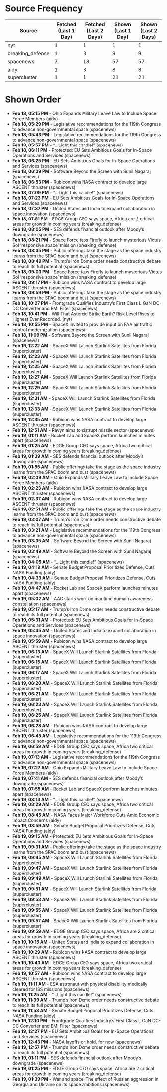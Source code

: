 # Source Frequency

| Source | Fetched (Last 1 Day) | Fetched (Last 2 Days) | Shown (Last 1 Day) | Shown (Last 2 Days) |
|--------|------------------|------------------|----------------|----------------|
| nyt | 1 | 1 | 1 | 1 |
| breaking_defense | 1 | 3 | 9 | 9 |
| spacenews | 7 | 18 | 57 | 57 |
| aidy | 1 | 3 | 8 | 8 |
| supercluster | 1 | 1 | 21 | 21 |

# Shown Order

- **Feb 18, 05:15 PM** - Ohio Expands Military Leave Law to Include Space Force Members (aidy)
- **Feb 18, 05:29 PM** - Legislative recommendations for the 119th Congress to advance non-governmental space (spacenews)
- **Feb 18, 05:43 PM** - Legislative recommendations for the 119th Congress to advance non-governmental space (spacenews)
- **Feb 18, 05:57 PM** - “…Light this candle!” (spacenews)
- **Feb 18, 06:11 PM** - Protected: EU Sets Ambitious Goals for In-Space Operations and Services (spacenews)
- **Feb 18, 06:25 PM** - EU Sets Ambitious Goals for In-Space Operations and Services (spacenews)
- **Feb 18, 06:39 PM** - Software Beyond the Screen with Sunil Nagaraj (spacenews)
- **Feb 18, 06:53 PM** - Rubicon wins NASA contract to develop large ASCENT thruster (spacenews)
- **Feb 18, 07:09 PM** - “…Light this candle!” (spacenews)
- **Feb 18, 07:23 PM** - EU Sets Ambitious Goals for In-Space Operations and Services (spacenews)
- **Feb 18, 07:37 PM** - United States and India to expand collaboration in space innovation (spacenews)
- **Feb 18, 07:51 PM** - EDGE Group CEO says space, Africa are 2 critical areas for growth in coming years (breaking_defense)
- **Feb 18, 08:05 PM** - SES defends financial outlook after Moody’s downgrade (spacenews)
- **Feb 18, 08:21 PM** - Space Force taps Firefly to launch mysterious Victus Sol ‘responsive space’ mission (breaking_defense)
- **Feb 18, 08:35 PM** - Public offerings take the stage as the space industry learns from the SPAC boom and bust (spacenews)
- **Feb 18, 08:49 PM** - Trump’s Iron Dome order needs constructive debate to reach its full potential (spacenews)
- **Feb 18, 09:03 PM** - Space Force taps Firefly to launch mysterious Victus Sol ‘responsive space’ mission (breaking_defense)
- **Feb 18, 09:17 PM** - Rubicon wins NASA contract to develop large ASCENT thruster (spacenews)
- **Feb 18, 09:59 PM** - Public offerings take the stage as the space industry learns from the SPAC boom and bust (spacenews)
- **Feb 18, 10:27 PM** - Frontgrade Qualifies Industry’s First Class L GaN DC-DC Converter and EMI Filter (spacenews)
- **Feb 18, 10:41 PM** - Will That Asteroid Strike Earth? Risk Level Rises to Highest Ever Recorded. (nyt)
- **Feb 18, 10:55 PM** - SpaceX invited to provide input on FAA air traffic control modernization (spacenews)
- **Feb 18, 11:09 PM** - Software Beyond the Screen with Sunil Nagaraj (spacenews)
- **Feb 19, 12:22 AM** - SpaceX Will Launch Starlink Satellites from Florida (supercluster)
- **Feb 19, 12:23 AM** - SpaceX Will Launch Starlink Satellites from Florida (supercluster)
- **Feb 19, 12:25 AM** - SpaceX Will Launch Starlink Satellites from Florida (supercluster)
- **Feb 19, 12:27 AM** - SpaceX Will Launch Starlink Satellites from Florida (supercluster)
- **Feb 19, 12:29 AM** - SpaceX Will Launch Starlink Satellites from Florida (supercluster)
- **Feb 19, 12:31 AM** - SpaceX Will Launch Starlink Satellites from Florida (supercluster)
- **Feb 19, 12:33 AM** - SpaceX Will Launch Starlink Satellites from Florida (supercluster)
- **Feb 19, 12:35 AM** - Rubicon wins NASA contract to develop large ASCENT thruster (spacenews)
- **Feb 19, 12:51 AM** - Ravyn aims to distrupt missile sector (spacenews)
- **Feb 19, 01:11 AM** - Rocket Lab and SpaceX perform launches minutes apart (spacenews)
- **Feb 19, 01:25 AM** - EDGE Group CEO says space, Africa two critical areas for growth in coming years (breaking_defense)
- **Feb 19, 01:39 AM** - SES defends financial outlook after Moody’s downgrade (spacenews)
- **Feb 19, 01:55 AM** - Public offerings take the stage as the space industry learns from the SPAC boom and bust (spacenews)
- **Feb 19, 02:09 AM** - Ohio Expands Military Leave Law to Include Space Force Members (aidy)
- **Feb 19, 02:23 AM** - Rubicon wins NASA contract to develop large ASCENT thruster (spacenews)
- **Feb 19, 02:37 AM** - Rubicon wins NASA contract to develop large ASCENT thruster (spacenews)
- **Feb 19, 02:51 AM** - Public offerings take the stage as the space industry learns from the SPAC boom and bust (spacenews)
- **Feb 19, 03:07 AM** - Trump’s Iron Dome order needs constructive debate to reach its full potential (spacenews)
- **Feb 19, 03:21 AM** - Legislative recommendations for the 119th Congress to advance non-governmental space (spacenews)
- **Feb 19, 03:35 AM** - Software Beyond the Screen with Sunil Nagaraj (spacenews)
- **Feb 19, 03:49 AM** - Software Beyond the Screen with Sunil Nagaraj (spacenews)
- **Feb 19, 04:05 AM** - “…Light this candle!” (spacenews)
- **Feb 19, 04:19 AM** - Senate Budget Proposal Prioritizes Defense, Cuts NASA Funding (aidy)
- **Feb 19, 04:33 AM** - Senate Budget Proposal Prioritizes Defense, Cuts NASA Funding (aidy)
- **Feb 19, 04:47 AM** - Rocket Lab and SpaceX perform launches minutes apart (spacenews)
- **Feb 19, 05:02 AM** - AAC starts work on maritime domain awareness constellation (spacenews)
- **Feb 19, 05:17 AM** - Trump’s Iron Dome order needs constructive debate to reach its full potential (spacenews)
- **Feb 19, 05:31 AM** - Protected: EU Sets Ambitious Goals for In-Space Operations and Services (spacenews)
- **Feb 19, 05:45 AM** - United States and India to expand collaboration in space innovation (spacenews)
- **Feb 19, 05:59 AM** - Rubicon wins NASA contract to develop large ASCENT thruster (spacenews)
- **Feb 19, 06:13 AM** - SpaceX Will Launch Starlink Satellites from Florida (supercluster)
- **Feb 19, 06:15 AM** - SpaceX Will Launch Starlink Satellites from Florida (supercluster)
- **Feb 19, 06:17 AM** - SpaceX Will Launch Starlink Satellites from Florida (supercluster)
- **Feb 19, 06:20 AM** - SpaceX Will Launch Starlink Satellites from Florida (supercluster)
- **Feb 19, 06:21 AM** - SpaceX Will Launch Starlink Satellites from Florida (supercluster)
- **Feb 19, 06:23 AM** - SpaceX Will Launch Starlink Satellites from Florida (supercluster)
- **Feb 19, 06:25 AM** - SpaceX Will Launch Starlink Satellites from Florida (supercluster)
- **Feb 19, 06:28 AM** - Rubicon wins NASA contract to develop large ASCENT thruster (spacenews)
- **Feb 19, 06:45 AM** - Legislative recommendations for the 119th Congress to advance non-governmental space (spacenews)
- **Feb 19, 06:59 AM** - EDGE Group CEO says space, Africa two critical areas for growth in coming years (breaking_defense)
- **Feb 19, 07:13 AM** - Legislative recommendations for the 119th Congress to advance non-governmental space (spacenews)
- **Feb 19, 07:27 AM** - Ohio Expands Military Leave Law to Include Space Force Members (aidy)
- **Feb 19, 07:41 AM** - SES defends financial outlook after Moody’s downgrade (spacenews)
- **Feb 19, 07:55 AM** - Rocket Lab and SpaceX perform launches minutes apart (spacenews)
- **Feb 19, 08:13 AM** - “…Light this candle!” (spacenews)
- **Feb 19, 08:29 AM** - EDGE Group CEO says space, Africa two critical areas for growth in coming years (breaking_defense)
- **Feb 19, 08:45 AM** - NASA Faces Major Workforce Cuts Amid Economic Impact Concerns (aidy)
- **Feb 19, 08:59 AM** - Senate Budget Proposal Prioritizes Defense, Cuts NASA Funding (aidy)
- **Feb 19, 09:15 AM** - Protected: EU Sets Ambitious Goals for In-Space Operations and Services (spacenews)
- **Feb 19, 09:31 AM** - Public offerings take the stage as the space industry learns from the SPAC boom and bust (spacenews)
- **Feb 19, 09:45 AM** - SpaceX Will Launch Starlink Satellites from Florida (supercluster)
- **Feb 19, 09:47 AM** - SpaceX Will Launch Starlink Satellites from Florida (supercluster)
- **Feb 19, 09:49 AM** - SpaceX Will Launch Starlink Satellites from Florida (supercluster)
- **Feb 19, 09:51 AM** - SpaceX Will Launch Starlink Satellites from Florida (supercluster)
- **Feb 19, 09:53 AM** - SpaceX Will Launch Starlink Satellites from Florida (supercluster)
- **Feb 19, 09:55 AM** - SpaceX Will Launch Starlink Satellites from Florida (supercluster)
- **Feb 19, 09:57 AM** - SpaceX Will Launch Starlink Satellites from Florida (supercluster)
- **Feb 19, 09:59 AM** - EDGE Group CEO says space, Africa are 2 critical areas for growth in coming years (breaking_defense)
- **Feb 19, 10:15 AM** - United States and India to expand collaboration in space innovation (spacenews)
- **Feb 19, 10:29 AM** - Rubicon wins NASA contract to develop large ASCENT thruster (spacenews)
- **Feb 19, 10:43 AM** - EDGE Group CEO says space, Africa two critical areas for growth in coming years (breaking_defense)
- **Feb 19, 10:57 AM** - Rubicon wins NASA contract to develop large ASCENT thruster (spacenews)
- **Feb 19, 11:11 AM** - ESA astronaut with physical disability medically cleared for ISS missions (spacenews)
- **Feb 19, 11:25 AM** - “…Light this candle!” (spacenews)
- **Feb 19, 11:39 AM** - Trump’s Iron Dome order needs constructive debate to reach its full potential (spacenews)
- **Feb 19, 11:53 AM** - Senate Budget Proposal Prioritizes Defense, Cuts NASA Funding (aidy)
- **Feb 19, 12:10 PM** - Frontgrade Qualifies Industry’s First Class L GaN DC-DC Converter and EMI Filter (spacenews)
- **Feb 19, 12:27 PM** - EU Sets Ambitious Goals for In-Space Operations and Services (spacenews)
- **Feb 19, 12:43 PM** - NASA layoffs on hold, for now (spacenews)
- **Feb 19, 12:57 PM** - Trump’s Iron Dome order needs constructive debate to reach its full potential (spacenews)
- **Feb 19, 01:11 PM** - SES defends financial outlook after Moody’s downgrade (spacenews)
- **Feb 19, 01:25 PM** - EDGE Group CEO says space, Africa are 2 critical areas for growth in coming years (breaking_defense)
- **Feb 19, 01:39 PM** - War and space: The effect of Russian aggression in Georgia and Ukraine on its space ambitions (spacenews)
